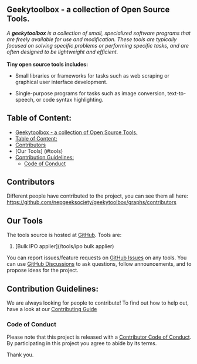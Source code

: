 ## <b>Geekytoolbox</b> - a collection of Open Source</b> Tools.

<i>A <b>geekytoolbox</b> is a collection of small, specialized software programs that are freely available for use and modification. These tools are typically focused on solving specific problems or performing specific tasks, and are often designed to be lightweight and efficient.
</i>
<br>
<br>
<b>Tiny open source tools includes: </b>

- Small libraries or frameworks for tasks such as web scraping or graphical user interface development.
  
- Single-purpose programs for tasks such as image conversion, text-to-speech, or code syntax highlighting.
## Table of Content:
- [Geekytoolbox - a collection of Open Source Tools.](#geekytoolbox---a-collection-of-open-source-tools)
- [Table of Content:](#table-of-content)
- [Contributors](#contributors)
- [Our Tools] (#tools)
- [Contribution Guidelines:](#contribution-guidelines)
  - [Code of Conduct](#code-of-conduct)
## Contributors

 Different people have contributed to the project, you can see them all here: https://github.com/nepgeeksociety/geekytoolbox/graphs/contributors

## Our Tools

The tools source is hosted at [GitHub](https://github.com/geeksocietynepal/geekytoolbox/tools).
Tools are:
1. [Bulk IPO applier](/tools/ipo bulk applier)

You can report issues/feature requests on [GitHub Issues](https://github.com/nepgeeksociety/geekytoolbox/issues) on any tools. You can use [GitHub Discussions](https://github.com/nepgeeksociety/geekytoolbox/discussions) to ask questions, follow announcements, and to propose ideas for the project. 
 

## Contribution Guidelines:
We are always looking for people to contribute! To find out how to help out, have a look at our [Contributing Guide](Contributing.md)

### Code of Conduct

Please note that this project is released with a [Contributor Code of Conduct](CODE_OF_CONDUCT.md). By participating in this project you agree to abide by its terms.

Thank you.
